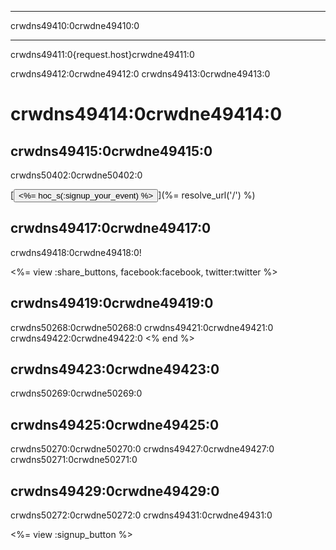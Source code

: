 * * *

crwdns49410:0crwdne49410:0

* * *

crwdns49411:0{request.host}crwdne49411:0

crwdns49412:0crwdne49412:0 crwdns49413:0crwdne49413:0

# crwdns49414:0crwdne49414:0

## crwdns49415:0crwdne49415:0

crwdns50402:0crwdne50402:0   


[<button><%= hoc_s(:signup_your_event) %></button>](%= resolve_url('/') %)

## crwdns49417:0crwdne49417:0

crwdns49418:0crwdne49418:0!

<%= view :share_buttons, facebook:facebook, twitter:twitter %>

## crwdns49419:0crwdne49419:0

crwdns50268:0crwdne50268:0 crwdns49421:0crwdne49421:0 crwdns49422:0crwdne49422:0 <% end %>

## crwdns49423:0crwdne49423:0

crwdns50269:0crwdne50269:0

## crwdns49425:0crwdne49425:0

crwdns50270:0crwdne50270:0 crwdns49427:0crwdne49427:0 crwdns50271:0crwdne50271:0

## crwdns49429:0crwdne49429:0

crwdns50272:0crwdne50272:0 crwdns49431:0crwdne49431:0

<%= view :signup_button %>